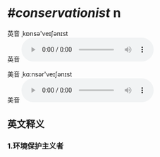# ***\#conservationist*** n
英音 ˌkɒnsə'veɪʃənɪst  
英音
<audio src="./media/conservationist1_AAC.aac" controls="controls"></audio>

美音 ˌkɑːnsər'veɪʃənɪst  
美音
<audio src="./media/conservationist1_AAC.aac" controls="controls"></audio>



  

英文释义
---
### 1.**环境保护主义者**  


